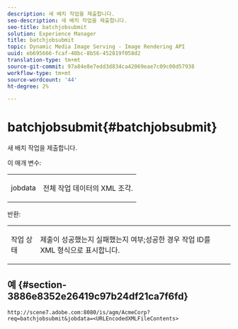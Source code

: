 ```yaml
---
description: 새 배치 작업을 제출합니다.
seo-description: 새 배치 작업을 제출합니다.
seo-title: batchjobsubmit
solution: Experience Manager
title: batchjobsubmit
topic: Dynamic Media Image Serving - Image Rendering API
uuid: eb695666-fcaf-40bc-8b56-452819f058d2
translation-type: tm+mt
source-git-commit: 97a84e8e7edd3d834ca42069eae7c09c00d57938
workflow-type: tm+mt
source-wordcount: '44'
ht-degree: 2%

---
```



# batchjobsubmit{#batchjobsubmit}

새 배치 작업을 제출합니다.

이 매개 변수:

<table id="simpletable_11A94D630A21426F9A1CEF5EB3B9E789"> 
 <tr class="strow"> 
  <td class="stentry"> <p> <span class="codeph"> jobdata  </span> </p> </td> 
  <td class="stentry"> <p>전체 작업 데이터의 XML 조각. </p> </td> 
 </tr> 
</table>

반환:

<table id="simpletable_7C82E4A8520440F5A5ABBC1BCB286AB2"> 
 <tr class="strow"> 
  <td class="stentry"> <p>작업 상태 </p> </td> 
  <td class="stentry"> <p>제출이 성공했는지 실패했는지 여부;성공한 경우 작업 ID를 XML 형식으로 표시합니다. </p> </td> 
 </tr> 
</table>

## 예 {#section-3886e8352e26419c97b24df21ca7f6fd}

`http://scene7.adobe.com:8080/is/agm/AcmeCorp?req=batchjobsubmit&jobdata=<URLEncodedXMLFileContents>`
